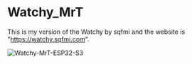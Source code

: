 # Watchy_MrT
This is my version of the Watchy by sqfmi and the website is "https://watchy.sqfmi.com".

<img src="https://github.com/MrT-Stephens/Watchy_MrT/blob/main/Watchy-MrT-ESP32-S3-V1.1/unknown-4.png?raw=true" title="Watchy-MrT-ESP32-S3">

